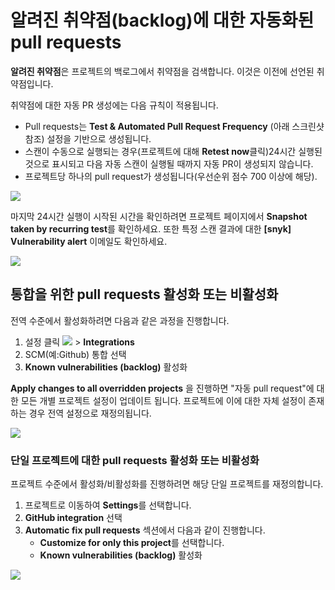 # 알려진 취약점(backlog)에 대한 자동화된 pull requests

**알려진 취약점**은 프로젝트의 백로그에서 취약점을 검색합니다. 이것은 이전에 선언된 취약점입니다.

취약점에 대한 자동 PR 생성에는 다음 규칙이 적용됩니다.

* Pull requests는 **Test & Automated Pull Request Frequency** (아래 스크린샷 참조) 설정을 기반으로 생성됩니다.
* 스캔이 수동으로 실행되는 경우(프로젝트에 대해 **Retest now**클릭)24시간 실행된 것으로 표시되고 다음 자동 스캔이 실행될 때까지 자동 PR이 생성되지 않습니다.
* 프로젝트당 하나의 pull request가 생성됩니다(우선순위 점수 700 이상에 해당).

![](../../../.gitbook/assets/os1.png)

마지막 24시간 실행이 시작된 시간을 확인하려면 프로젝트 페이지에서 **Snapshot taken by recurring test**를 확인하세요. 또한 특정 스캔 결과에 대한 **\[snyk] Vulnerability alert** 이메일도 확인하세요.

![](../../../.gitbook/assets/os2.png)

## 통합을 위한 pull requests 활성화 또는 비활성화

전역 수준에서 활성화하려면 다음과 같은 과정을 진행합니다.

1. 설정 클릭 ![](../../../.gitbook/assets/cog\_icon.png) > **Integrations**
2. SCM(예:Github) 통합 선택
3. **Known vulnerabilities (backlog)** 활성화

**Apply changes to all overridden projects** 을 진행하면 "자동 pull request"에 대한 모든 개별 프로젝트 설정이 업데이트 됩니다. 프로젝트에 이에 대한 자체 설정이 존재하는 경우 전역 설정으로 재정의됩니다.

![](../../../.gitbook/assets/screen\_shot\_2021-05-24\_at\_12.23.38\_pm.png)

### 단일 프로젝트에 대한 pull requests 활성화 또는 비활성화

프로젝트 수준에서 활성화/비활성화를 진행하려면 해당 단일 프로젝트를 재정의합니다.

1. 프로젝트로 이동하여 **Settings**를 선택합니다.
2. **GitHub integration** 선택
3. **Automatic fix pull requests** 섹션에서 다음과 같이 진행합니다.
   * **Customize for only this project**를 선택합니다.
   * **Known vulnerabilities (backlog)** 활성화

![](../../../.gitbook/assets/os3.png)
